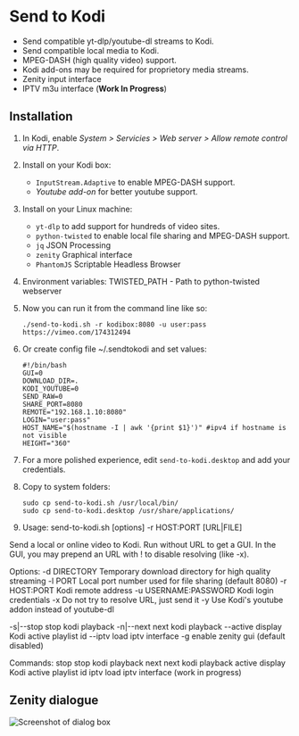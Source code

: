 # Send to Kodi 

* Send compatible yt-dlp/youtube-dl streams to Kodi.
* Send compatible local media to Kodi.
* MPEG-DASH (high quality video) support.
* Kodi add-ons may be required for proprietory media streams.
* Zenity input interface 
* IPTV m3u interface (__Work In Progress__)

## Installation

1. In Kodi, enable *System > Servicies > Web server > Allow remote control via HTTP*.

1. Install on your Kodi box:
   * `InputStream.Adaptive` to enable MPEG-DASH support.
   * *Youtube add-on* for better youtube support.

1. Install on your Linux machine:
   * `yt-dlp` to add support for hundreds of video sites.
   * `python-twisted` to enable local file sharing and MPEG-DASH support.
   * `jq`                      JSON Processing
   * `zenity`                  Graphical interface
   * `PhantomJS`               Scriptable Headless Browser

1. Environment variables: TWISTED_PATH - Path to python-twisted webserver

1. Now you can run it from the command line like so:

       ./send-to-kodi.sh -r kodibox:8080 -u user:pass https://vimeo.com/174312494

1. Or create config file ~/.sendtokodi and set values:

       #!/bin/bash
       GUI=0
       DOWNLOAD_DIR=.
       KODI_YOUTUBE=0
       SEND_RAW=0
       SHARE_PORT=8080
       REMOTE="192.168.1.10:8080"
       LOGIN="user:pass"
       HOST_NAME="$(hostname -I | awk '{print $1}')" #ipv4 if hostname is not visible
       HEIGHT="360"

1. For a more polished experience, edit `send-to-kodi.desktop` and add your credentials.

1. Copy to system folders:

       sudo cp send-to-kodi.sh /usr/local/bin/
       sudo cp send-to-kodi.desktop /usr/share/applications/

1. Usage: send-to-kodi.sh [options] -r HOST:PORT [URL|FILE]

Send a local or online video to Kodi. Run without URL to get a GUI.
In the GUI, you may prepend an URL with ! to disable resolving (like -x).

Options:
  -d DIRECTORY           Temporary download directory for high quality streaming
  -l PORT                Local port number used for file sharing (default 8080)
  -r HOST:PORT           Kodi remote address
  -u USERNAME:PASSWORD   Kodi login credentials
  -x                     Do not try to resolve URL, just send it
  -y                     Use Kodi's youtube addon instead of youtube-dl

  -s|--stop              stop kodi playback
  -n|--next              next kodi playback
  --active               display Kodi active playlist id
  --iptv                 load iptv interface
  -g                     enable zenity gui (default disabled)

Commands:
  stop                   stop kodi playback
  next                   next kodi playback
  active                 display Kodi active playlist id
  iptv                   load iptv interface (work in progress)

## Zenity dialogue

 ![Screenshot of dialog box](https://user-images.githubusercontent.com/7693838/119225728-d94f1000-bb05-11eb-9ff2-5a32d2974f55.png)
